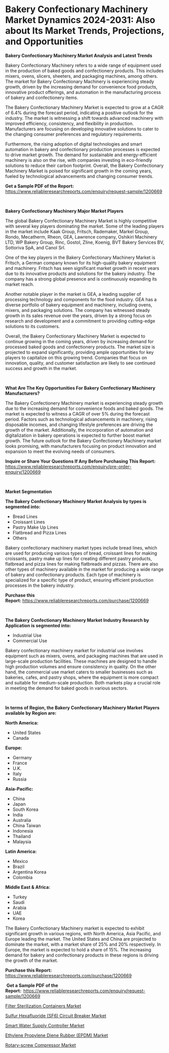 <p><h1>Bakery Confectionary Machinery Market Dynamics 2024-2031: Also about Its Market Trends, Projections, and Opportunities</h1></p><p><strong>Bakery Confectionary Machinery Market Analysis and Latest Trends</strong></p>
<p><p>Bakery Confectionary Machinery refers to a wide range of equipment used in the production of baked goods and confectionery products. This includes mixers, ovens, slicers, sheeters, and packaging machines, among others. The market for Bakery Confectionary Machinery is experiencing steady growth, driven by the increasing demand for convenience food products, innovative product offerings, and automation in the manufacturing process of bakery and confectionery items.</p><p>The Bakery Confectionary Machinery Market is expected to grow at a CAGR of 6.4% during the forecast period, indicating a positive outlook for the industry. The market is witnessing a shift towards advanced machinery with improved efficiency, consistency, and flexibility in production. Manufacturers are focusing on developing innovative solutions to cater to the changing consumer preferences and regulatory requirements.</p><p>Furthermore, the rising adoption of digital technologies and smart automation in bakery and confectionary production processes is expected to drive market growth. The demand for sustainable and energy-efficient machinery is also on the rise, with companies investing in eco-friendly solutions to reduce their carbon footprint. Overall, the Bakery Confectionary Machinery Market is poised for significant growth in the coming years, fueled by technological advancements and changing consumer trends.</p></p>
<p><strong>Get a Sample PDF of the Report:&nbsp;</strong> <a href="https://www.reliableresearchreports.com/enquiry/request-sample/1200669">https://www.reliableresearchreports.com/enquiry/request-sample/1200669</a></p>
<p>&nbsp;</p>
<p><strong>Bakery Confectionary Machinery Major Market Players</strong></p>
<p><p>The global Bakery Confectionary Machinery Market is highly competitive with several key players dominating the market. Some of the leading players in the market include Kaak Group, Fritsch, Rademaker, Markel Group, Rondo, Mecatherm, Rheon, GEA, Lawrence company, Oshikiri Machinery LTD, WP Bakery Group, Rinc, Gostol, Zline, Koenig, BVT Bakery Services BV, Sottoriva SpA, and Canol Srl.</p><p>One of the key players in the Bakery Confectionary Machinery Market is Fritsch, a German company known for its high-quality bakery equipment and machinery. Fritsch has seen significant market growth in recent years due to its innovative products and solutions for the bakery industry. The company has a strong global presence and is continuously expanding its market reach.</p><p>Another notable player in the market is GEA, a leading supplier of processing technology and components for the food industry. GEA has a diverse portfolio of bakery equipment and machinery, including ovens, mixers, and packaging solutions. The company has witnessed steady growth in its sales revenue over the years, driven by a strong focus on research and development and a commitment to providing cutting-edge solutions to its customers.</p><p>Overall, the Bakery Confectionary Machinery Market is expected to continue growing in the coming years, driven by increasing demand for processed baked goods and confectionery products. The market size is projected to expand significantly, providing ample opportunities for key players to capitalize on this growing trend. Companies that focus on innovation, quality, and customer satisfaction are likely to see continued success and growth in the market.</p></p>
<p>&nbsp;</p>
<p><strong>What Are The Key Opportunities For Bakery Confectionary Machinery Manufacturers?</strong></p>
<p><p>The Bakery Confectionery Machinery market is experiencing steady growth due to the increasing demand for convenience foods and baked goods. The market is expected to witness a CAGR of over 5% during the forecast period. Factors such as technological advancements in machinery, rising disposable incomes, and changing lifestyle preferences are driving the growth of the market. Additionally, the incorporation of automation and digitalization in bakery operations is expected to further boost market growth. The future outlook for the Bakery Confectionery Machinery market looks promising, with manufacturers focusing on product innovation and expansion to meet the evolving needs of consumers.</p></p>
<p><strong>Inquire or Share Your Questions If Any Before Purchasing This Report:</strong> <a href="https://www.reliableresearchreports.com/enquiry/pre-order-enquiry/1200669">https://www.reliableresearchreports.com/enquiry/pre-order-enquiry/1200669</a></p>
<p>&nbsp;</p>
<p><strong>Market Segmentation</strong></p>
<p><strong>The Bakery Confectionary Machinery Market Analysis by types is segmented into:</strong></p>
<p><ul><li>Bread Lines</li><li>Croissant Lines</li><li>Pastry Make Up Lines</li><li>Flatbread and Pizza Lines</li><li>Others</li></ul></p>
<p><p>Bakery confectionary machinery market types include bread lines, which are used for producing various types of bread, croissant lines for making croissants, pastry make up lines for creating different pastry products, flatbread and pizza lines for making flatbreads and pizzas. There are also other types of machinery available in the market for producing a wide range of bakery and confectionary products. Each type of machinery is specialized for a specific type of product, ensuring efficient production processes in the bakery industry.</p></p>
<p><strong>Purchase this Report:&nbsp;</strong><a href="https://www.reliableresearchreports.com/purchase/1200669">https://www.reliableresearchreports.com/purchase/1200669</a></p>
<p>&nbsp;</p>
<p><strong>The Bakery Confectionary Machinery Market Industry Research by Application is segmented into:</strong></p>
<p><ul><li>Industrial Use</li><li>Commercial Use</li></ul></p>
<p><p>Bakery confectionary machinery market for industrial use involves equipment such as mixers, ovens, and packaging machines that are used in large-scale production facilities. These machines are designed to handle high production volumes and ensure consistency in quality. On the other hand, the commercial use market caters to smaller businesses such as bakeries, cafes, and pastry shops, where the equipment is more compact and suitable for medium-scale production. Both markets play a crucial role in meeting the demand for baked goods in various sectors.</p></p>
<p>&nbsp;</p>
<p><strong>In terms of Region, the Bakery Confectionary Machinery Market Players available by Region are:</strong></p>
<p>
    <p> <strong> North America: </strong>
        <ul>
            <li>United States</li>
            <li>Canada</li>
        </ul>
        </p> 
    <p> <strong> Europe: </strong>
        <ul>
            <li>Germany</li>
            <li>France</li>
            <li>U.K.</li>
            <li>Italy</li>
            <li>Russia</li>
        </ul>
        </p> 
    <p> <strong> Asia-Pacific: </strong>
        <ul>
            <li>China</li>
            <li>Japan</li>
            <li>South Korea</li>
            <li>India</li>
            <li>Australia</li>
            <li>China Taiwan</li>
            <li>Indonesia</li>
            <li>Thailand</li>
            <li>Malaysia</li>
        </ul>
        </p> 
    <p> <strong> Latin America: </strong>
        <ul>
            <li>Mexico</li>
            <li>Brazil</li>
            <li>Argentina Korea</li>
            <li>Colombia</li>
        </ul>
        </p> 
    <p> <strong> Middle East & Africa: </strong>
        <ul>
            <li>Turkey</li>
            <li>Saudi</li>
            <li>Arabia</li>
            <li>UAE</li>
            <li>Korea</li>
        </ul>
    </p>
    </p>
<p><p>The Bakery Confectionary Machinery market is expected to exhibit significant growth in various regions, with North America, Asia Pacific, and Europe leading the market. The United States and China are projected to dominate the market, with a market share of 25% and 20% respectively. In Europe, the market is expected to hold a share of 15%. The increasing demand for bakery and confectionary products in these regions is driving the growth of the market.</p></p>
<p><strong>Purchase this Report: </strong><a href="https://www.reliableresearchreports.com/purchase/1200669">https://www.reliableresearchreports.com/purchase/1200669</a></p>
<p>&nbsp;<strong>Get a Sample PDF of the Report:&nbsp;&nbsp;</strong><a href="https://www.reliableresearchreports.com/enquiry/request-sample/1200669">https://www.reliableresearchreports.com/enquiry/request-sample/1200669</a></p>
<p><strong></strong></p>
<p><p><a href="https://medium.com/p/c4cac76193b6/edit">Filter Sterilization Containers Market</a></p><p><a href="https://medium.com/p/833e3b931999/edit">Sulfur Hexafluoride (SF6) Circuit Breaker Market</a></p><p><a href="https://medium.com/p/3c8deade42c1/edit">Smart Water Supply Controller Market</a></p><p><a href="https://github.com/danielneavesallisons03mba/Market-Research-Report-List-1/blob/main/ethylene-propylene-diene-rubber-epdm-market.md">Ethylene Propylene Diene Rubber (EPDM) Market</a></p><p><a href="https://medium.com/p/d78798a313a8/edit">Rotary-screw Compressor Market</a></p></p>